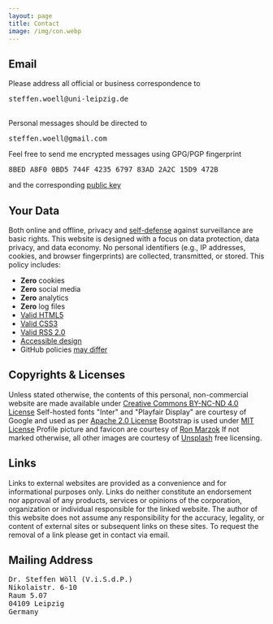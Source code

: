 ```yaml
---
layout: page
title: Contact
image: /img/con.webp
---
```


<h2>Email</h2>
<div class="box-success">
Please address all official or business correspondence to <pre><i class="fas fa-paper-plane"></i>steffen.woell@uni-leipzig.de</pre><br>Personal messages should be directed to <pre><i class="fas fa-paper-plane"></i>steffen.woell@gmail.com</pre>
</div>

<div class="box-note cboxa">
Feel free to send me encrypted messages using GPG/PGP fingerprint <pre><i class="fas fa-fingerprint"></i>8BED A8F0 0BD5 744F 4235 6797 83AD 2A2C 15D9 472B</pre>and the corresponding <a href="/doc/keys/sw_pgp_public_key.asc" target="_blank">public key</a>
</div>

<h2>Your Data</h2>
<div class="box-success cboxa">
Both online and offline, privacy and <a href="https://ssd.eff.org/" target="_blank">self-defense<i class="fas fa-external-link-alt"></i></a> against surveillance are basic rights. This website is designed with a focus on data protection, data privacy, and data economy. No personal identifiers (e.g., IP addresses, cookies, and browser fingerprints) are collected, transmitted, or stored. This policy includes:
  <ul class="fa-ul">
    <li><span class="fa-li"><i class="fas fa-cookie-bite"></i></span><b>Zero</b> cookies</li>
    <li><span class="fa-li"><i class="fas fa-thumbs-down"></i></span><b>Zero</b> social media</li>
    <li><span class="fa-li"><i class="fas fa-ghost"></i></span><b>Zero</b> analytics</li>
    <li><span class="fa-li"><i class="fas fa-dumpster-fire"></i></span><b>Zero</b> log files</li>
    <li><span class="fa-li"><i class="fab fa-html5"></i></span><a href="https://validator.w3.org/nu/?doc=https%3A%2F%2Fsteffenwoell.github.io%2F" target="_blank">Valid HTML5<i class="fas fa-external-link-alt"></i></a></li>
    <li><span class="fa-li"><i class="fab fa-css3-alt"></i></span><a href="https://jigsaw.w3.org/css-validator/validator?uri=https%3A%2F%2Fsteffenwoell.github.io" target="_blank">Valid CSS3<i class="fas fa-external-link-alt"></i></a></li>
    <li><span class="fa-li"><i class="fas fa-rss"></i></span><a href="https://www.rssboard.org/rss-validator/check.cgi?url=https%3A//steffenwoell.github.io/feed.xml" target="_blank">Valid RSS 2.0<i class="fas fa-external-link-alt"></i></a></li>
    <li><span class="fa-li"><i class="fas fa-universal-access"></i></span><a href="https://wave.webaim.org/report#/https://steffenwoell.github.io/" target="_blank">Accessible design<i class="fas fa-external-link-alt"></i></a></li>
    <li><span class="fa-li"><i class="fab fa-github-alt"></i></span>GitHub policies <a href="https://docs.github.com/en/site-policy/privacy-policies/github-privacy-statement" target="_blank">may differ<i class="fas fa-external-link-alt"></i></a></li>
  </ul>
</div>

<h2>Copyrights & Licenses</h2>
<div class="box-note cboxa">
Unless stated otherwise, the contents of this personal, non-commercial website are made available under <a rel="license" href="/doc/legal/CC-LICENSE.txt">Creative Commons BY-NC-ND 4.0 License<i class="far fa-file"></i></a> Self-hosted fonts "Inter" and "Playfair Display" are courtesy of Google and used as per <a rel="license" href="/doc/legal/APACHE-LICENSE.txt">Apache 2.0 License<i class="far fa-file"></i></a> Bootstrap is used under <a rel="license" href="/doc/legal/MIT-LICENSE.txt">MIT License<i class="far fa-file"></i></a> Profile picture and favicon are courtesy of <a href="https://www.ronmarzok.de/ueber" target="_blank">Ron Marzok<i class="fas fa-external-link-alt"></i></a> If not marked otherwise, all other images are courtesy of <a rel="license" href="https://unsplash.com/license" target="_blank">Unsplash<i class="fas fa-external-link-alt"></i></a> free licensing.
</div>

<h2>Links</h2>
<div class="box-note cboxa">
Links to external websites are provided as a convenience and for informational purposes only. Links do neither constitute an endorsement nor approval of any products, services or opinions of the corporation, organization or individual responsible for the linked website. The author of this website does not assume any responsibility for the accuracy, legality, or content of external sites or subsequent links on these sites. To request the removal of a link please get in contact via email.
</div>

<h2>Mailing Address</h2>
<div class="box-note cboxb">
<pre>
Dr. Steffen Wöll (V.i.S.d.P.)
Nikolaistr. 6-10
Raum 5.07
04109 Leipzig
Germany
</pre>
</div>